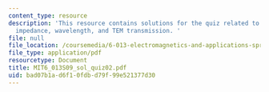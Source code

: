 ```yaml
---
content_type: resource
description: 'This resource contains solutions for the quiz related to amplitude,
  impedance, wavelength, and TEM transmission. '
file: null
file_location: /coursemedia/6-013-electromagnetics-and-applications-spring-2009/bad07b1ad6f10fdbd79f99e521377d30_MIT6_013S09_sol_quiz02.pdf
file_type: application/pdf
resourcetype: Document
title: MIT6_013S09_sol_quiz02.pdf
uid: bad07b1a-d6f1-0fdb-d79f-99e521377d30
---
```

